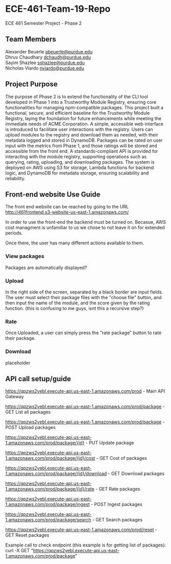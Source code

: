 # ECE-461-Team-19-Repo
ECE 461 Semester Project - Phase 2

## Team Members
Alexander Beuerle abeuerle@purdue.edu <br>
Dhruv Chaudhary dchaudh@purdue.edu <br>
Sayim Shazlee sshazlee@purdue.edu <br>
Nicholas Viardo nviardo@purdue.edu

## Project Purpose
The purpose of Phase 2 is to extend the functionality of the CLI tool developed in Phase 1 into a Trustworthy Module Registry, ensuring core functionalities for managing npm-compatible packages. This project built a functional, secure, and efficient baseline for the Trustworthy Module Registry, laying the foundation for future enhancements while meeting the immediate needs of ACME Corporation. A simple, accessible web interface is introduced to facilitate user interactions with the registry. Users can upload modules to the registry and download them as needed, with their metadata logged and stored in DynamoDB. Packages can be rated on user input with the metrics from Phase 1, and those ratings will be stored and accessible from the front end.  A standards-compliant API is provided for interacting with the module registry, supporting operations such as querying, rating, uploading, and downloading packages. The system is deployed on AWS using S3 for storage, Lambda functions for backend logic, and DynamoDB for metadata storage, ensuring scalability and reliability. 

## Front-end website Use Guide
The front end website can be reached by going to the URL <br>
http://461frontend.s3-website-us-east-1.amazonaws.com/

In order to use the front-end the backend must be turned on. Becasue, AWS cost managment is unfamiliar to us we chose to not leave it on for extended periods. 

Once there, the user has many different actions available to them. 

### View packages
Packages are automatically displayed? 

### Upload
In the right side of the screen, separated by a black border are input fields. The user must select their package files with the "choose file" button, and then input the name of the module, and the score given by the rating function. (this is confusing to me guys, isnt this a recursive step?)

### Rate
Once Uploaded, a user can simply press the "rate package" button to rate their package.

### Download
placeholder

## API call setup/guide
https://qpzws2yebl.execute-api.us-east-1.amazonaws.com/prod - Main API Gateway

https://qpzws2yebl.execute-api.us-east-1.amazonaws.com/prod/package - GET List all packages

https://qpzws2yebl.execute-api.us-east-1.amazonaws.com/prod/package - POST Upload packages

https://qpzws2yebl.execute-api.us-east-1.amazonaws.com/prod/package/{id}  - PUT Update package 

https://qpzws2yebl.execute-api.us-east-1.amazonaws.com/prod/package/{id}/cost - GET Cost of packages

https://qpzws2yebl.execute-api.us-east-1.amazonaws.com/prod/package/{id}/download - GET Download packages

https://qpzws2yebl.execute-api.us-east-1.amazonaws.com/prod/package/{id}/rate - GET Rate packages

https://qpzws2yebl.execute-api.us-east-1.amazonaws.com/prod/package/ingest - POST Ingest packages

https://qpzws2yebl.execute-api.us-east-1.amazonaws.com/prod/package/search - GET Search packages

https://qpzws2yebl.execute-api.us-east-1.amazonaws.com/prod/reset - GET Reset packages 


Example call to check endpoint (this example is for getting list of packages): 
curl -X GET "https://qpzws2yebl.execute-api.us-east-1.amazonaws.com/prod/package"
